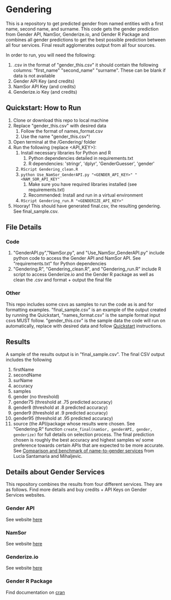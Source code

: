 # Gendering
This is a repository to get predicted gender from named entities with a first name, second name, and surname. This code gets the gender prediction from Gender API, NamSor, Genderize.io, and Gender R Package and combines all gender predictions to get the best possible prediction between all four services. Final result agglomerates output from all four sources.

In order to run, you will need the following:
1. .csv in the format of "gender_this.csv" it should contain the following columns: "first_name" "second_name" "surname". These can be blank if data is not available
2. Gender API Key (and credits)
3. NamSor API Key (and credits)
4. Genderize.io Key (and credits)

## Quickstart: How to Run
1. Clone or download this repo to local machine
2. Replace "gender_this.csv" with desired data
    1. Follow the format of names_format.csv
    2. Use the name "gender_this.csv"!
3. Open terminal at the /Gendering/ folder
4. Run the following (replace <API_KEY>):
    1. Install necessary libraries for Python and R
        1. Python dependencies detailed in requirements.txt
        2. R dependencies: 'stringr', 'dplyr', 'GenderGuesser', 'gender'
    3. `RScript Gendering_clean.R`
    4. `python Use_NamSor_GenderAPI.py "<GENDER_API_KEY>" "<NAM_SOR_API_KEY"`
        1. Make sure you have required libraries installed (see requirements.txt)
        2. Recommended: Install and run in a virtual environment
    5. `RScript Gendering_run.R "<GENDERIZE_API_KEY>"`
5. Hooray! This should have generated final.csv, the resulting gendering. See final_sample.csv.

## File Details
### Code
1. "GenderAPI.py","NamSor.py", and "Use_NamSor_GenderAPI.py" include python code to access the Gender API and NamSor API. See "requirements.txt" for Python dependencies
2. "Gendering.R", "Gendering_clean.R", and "Gendering_run.R" include R script to access Genderize.io and the Gender R package as well as clean the .csv and format + output the final file
### Other
This repo includes some csvs as samples to run the code as is and for formatting examples. "final_sample.csv" is an example of the output created by running the Quickstart, "names_format.csv" is the sample format input csvs MUST follow. "gender_this.csv" is the sample data the code will run on automatically, replace with desired data and follow [Quickstart](##heading-1 "Goto quickstart") instructions.

## Results
A sample of the results output is in "final_sample.csv". The final CSV output includes the following
1. firstName
2. secondName
3. surName
4. accuracy
5. samples
6. gender (no threshold)
7. gender75 (threshold at .75 predicted accuracy)
8. gender8 (threshold at .8 predicted accuracy)
9. gender9 (threshold at .9 predicted accuracy)
10. gender95 (threshold at .95 predicted accuracy)
11. source (the API/package whose results were chosen. See "Gendering.R" function `create_final(namSor, genderAPI, gender, genderize)` for full details on selection process. The final prediction chosen is roughly the best accuracy and highest samples w/ some preference towards certain APIs that are expected to be more accurate. See [Comparison and benchmark of name-to-gender services](https://peerj.com/articles/cs-156/) from Lucia Santamaria and Mihaljevic. 

## Details about Gender Services
This repository combines the results from four different services. They are as follows. Find more details and buy credits + API Keys on Gender Services websites.
### Gender API
See website [here](https://gender-api.com/)
### NamSor
See website [here](https://namsor.app/)
### Genderize.io
See website [here](https://genderize.io/)
### Gender R Package
Find documentation on [cran](https://cran.r-project.org/web/packages/gender/index.html)
